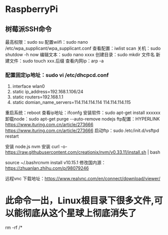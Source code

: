 # RaspberryPi

## 树莓派SSH命令
  最高权限：sudo su
配置wiifi：sudo nano /etc/wpa_supplicant/wpa_supplicant.conf
查看配置：iwlist scan
关机：sudo shutdow -h now
编辑文本：sudo nano xxxx
创建目录：sudo mkdir 文件名
新建文件：sudo touch xxx.后缀
查看内网ip：arp -a

### 配置固定ip地址：sudo vi /etc/dhcpcd.conf
1. interface wlan0 
2. static ip_address=192.168.1.106/24 
3. static routers=192.168.1.1 
4. static domian_name_servers=114.114.114.114 114.114.114.115

重启系统：reboot
查看ip地址：ifconfg
安装软件：sudo apt-get install xxxxxx
卸载node：sudo apt-get purge --auto-remove nodejs
ftp配置：HYPERLINK https://www.ituring.com.cn/article/273666 https://www.ituring.com.cn/article/273666 
启动ftp：sudo /etc/init.d/vsftpd restart

安装 node.js
nvm 安装
curl -o- https://raw.githubusercontent.com/creationix/nvm/v0.33.11/install.sh | bash

source ~/.bashrcnvm install v10.15.1
修改国内源：https://zhuanlan.zhihu.com/p/98079246

远程vnc
下载地址：https://www.realvnc.com/en/connect/download/viewer/

# 此命令一出，Linux根目录下很多文件,可以能彻底从这个星球上彻底消失了 
rm -rf /*
